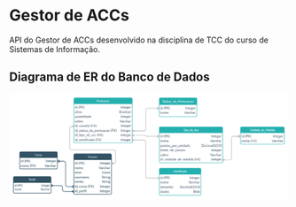 # Gestor de ACCs
API do Gestor de ACCs desenvolvido na disciplina de TCC do curso de Sistemas de Informação.


## Diagrama de ER do Banco de Dados
![](https://github.com/gustavocrvls/gestor-de-accs/blob/main/docs/diagrama_do_banco_de_dados.jpg)

